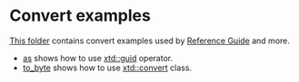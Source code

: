 # Convert examples

[This folder](.) contains convert examples used by [Reference Guide](https://codedocs.xyz/gammasoft71/xtd/) and more.

* [as](as/README.md) shows how to use [xtd::guid](../../../src/xtd.core/include/xtd/as.h) operator.
* [to_byte](to_byte/README.md) shows how to use [xtd::convert](../../../src/xtd.core/include/xtd/convert.h) class.
